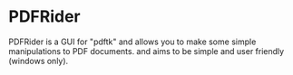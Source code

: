 # PDFRider

PDFRider is a GUI for "pdftk" and allows you to make some simple manipulations to PDF documents. and aims to be simple and user friendly (windows only).
